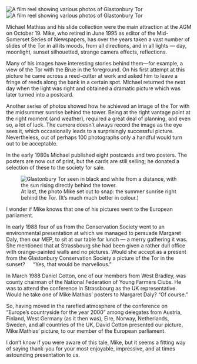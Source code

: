 <div class="multipic">
<img src="../mathias1.jpg" alt="A film reel showing various photos of Glastonbury Tor">
<img src="../mathias2.jpg" alt="A film reel showing various photos of Glastonbury Tor">
</div>

Michael Mathias and his slide collection were the main attraction at the
AGM on October 19. Mike, who retired in June 1995 as editor of the
Mid-Somerset Series of Newspapers, has over the years taken a vast
number of slides of the Tor in all its moods, from all directions, and
in all lights — day, moonlight, sunset silhouetted, strange camera
effects, reflections.

Many of his images have interesting stories behind them—for example, a
view of the Tor with the Brue in the foreground. On his first attempt at
this picture he came across a reed-cutter at work and asked him to leave
a fringe of reeds along the bank in a certain spot. Michael returned the
next day when the light was right and obtained a dramatic picture which
was later turned into a postcard.

Another series of photos showed how he achieved an image of the Tor
with the midsummer sunrise behind the tower. Being at the right vantage
point at the right moment (and weather), required a great deal of
planning, and even so, a lot of luck. The camera doesn’t always record
the image as the eye sees it, which occasionally leads to a surprisingly
successful picture. Nevertheless, out of perhaps 100 photographs only a
handful would turn out to be acceptable.

In the early 1980s Michael published eight postcards and two posters.
The posters are now out of print, but the cards are still selling; he
donated a selection of these to the society for sale.

<figure>
<img src="../mathias-tor-sunrise.jpg" alt="Glastonbury Tor seen in black and white from a distance, with the sun rising directly behind the tower.">
<figcaption>
At last, the photo Mike set out to snap: the summer sunrise right behind the Tor. (It’s much much better in colour.)
</figcaption>
</figure>

I wonder if Mike knows that one of his pictures went to the European
parliament.

In early 1988 four of us from the Conservation Society went to an
environmental presentation at which we managed to persuade Margaret
Daly, then our MEP, to sit at our table for lunch — a merry gathering it
was. She mentioned that at Strassbourg she had been given a rather dull
office with orange-painted walls and no pictures. Would she accept as a
present from the Glastonbury Conservation Society a picture of the Tor
in the sunset?   “Yes, that would be marvellous.”

In March 1988 Daniel Cotton, one of our members from West Bradley, was
county chairman of the National Federation of Young Farmers Clubs. He
was to attend the conference in Strassbourg as the UK representative.
Would he take one of Mike Mathias’ posters to Margaret Daly? “Of
course.”

So, having moved in the rarefied atmosphere of the conference on
“Europe’s countryside for the year 2000” among delegates from Austria,
Finland, West Germany (as it then was), Eire, Norway, Netherlands,
Sweden, and all countries of the UK, David Cotton presented our picture,
Mike Mathias’ picture, to our member of the European parliament.

I don’t know if you were aware of this tale, Mike, but it seems a
fitting way of saying thank-you for your most enjoyable, impressive, and
at times astounding presentation to us.
